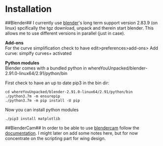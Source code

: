 # Installation

##Blender##
I currently use [blender](https://www.blender.org/download/)'s long term support version 2.83.9 (on linux) spcifically the tgz download, unpack and therein start blender. This allows me to use different versions in parallel (just in case).

**Add-ons**
<br>For the curve simplification check to have edit>preferences>add-ons> Add curve: simplfy curves+ activated

**Python modules**
<br>Blender comes with a bundled python in whereYouUnpacked/blender-2.91.0-linux64/2.91/python/bin

First check to have an up to date pip3 in the bin dir:

```
cd whereYouUnpacked/blender-2.91.0-linux64/2.91/python/bin
./python3.7m -m ensurepip
./python3.7m -m pip install -U pip
```
Now you can install python modules
```
./pip3 install matplotlib
```

##BlenderCam##
In order to be able to use [blendercam](https://github.com/vilemduha/blendercam) follow the [documentation](https://github.com/vilemduha/blendercam/wiki).
I might later on add some notes here, but for now concentrate on the scripting part for wing design.

